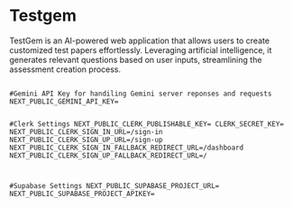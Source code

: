 <h1>Testgem</h1>
<p>
TestGem is an AI-powered web application that allows users to create customized test papers effortlessly. Leveraging artificial intelligence, it generates relevant questions based on user inputs, streamlining the assessment creation process.&#8203;
</p>

<code>
#Gemini API Key for handiling Gemini server reponses and requests
NEXT_PUBLIC_GEMINI_API_KEY=

#Clerk Settings
NEXT_PUBLIC_CLERK_PUBLISHABLE_KEY=
CLERK_SECRET_KEY=
NEXT_PUBLIC_CLERK_SIGN_IN_URL=/sign-in
NEXT_PUBLIC_CLERK_SIGN_UP_URL=/sign-up
NEXT_PUBLIC_CLERK_SIGN_IN_FALLBACK_REDIRECT_URL=/dashboard
NEXT_PUBLIC_CLERK_SIGN_UP_FALLBACK_REDIRECT_URL=/

#Supabase Settings
NEXT_PUBLIC_SUPABASE_PROJECT_URL=
NEXT_PUBLIC_SUPABASE_PROJECT_APIKEY=
</code>
